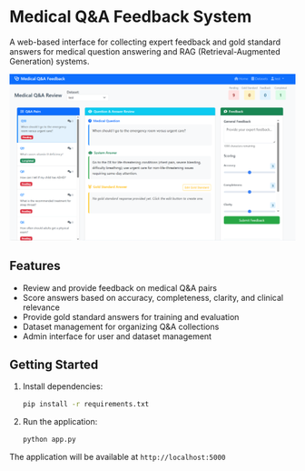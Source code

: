 # Medical Q&A Feedback System

A web-based interface for collecting expert feedback and gold standard answers for medical question answering and RAG (Retrieval-Augmented Generation) systems.

![Medical Q&A Feedback Interface](screenshot.PNG)

## Features

- Review and provide feedback on medical Q&A pairs
- Score answers based on accuracy, completeness, clarity, and clinical relevance
- Provide gold standard answers for training and evaluation
- Dataset management for organizing Q&A collections
- Admin interface for user and dataset management

## Getting Started

1. Install dependencies:
   ```bash
   pip install -r requirements.txt
   ```

2. Run the application:
   ```bash
   python app.py
   ```

The application will be available at `http://localhost:5000`